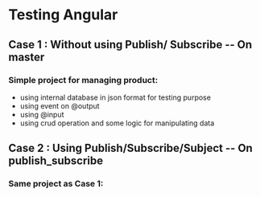 # Testing Angular 


## Case 1 : Without using Publish/ Subscribe -- On master
### Simple project for managing product:
* using internal database in json format for testing purpose
* using event on @output
* using @input
* using crud operation and some logic for manipulating data

## Case 2 : Using Publish/Subscribe/Subject -- On publish_subscribe
### Same project as Case 1:

